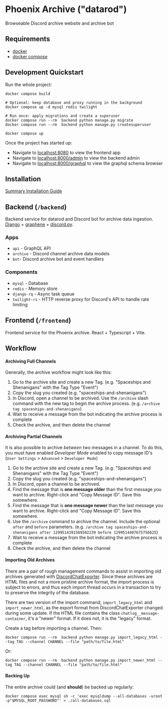 # Phoenix Archive ("datarod")

Browseable Discord archive website and archive bot

## Requirements

- [docker](https://docs.docker.com/engine/install/)
- [docker compose](https://docs.docker.com/compose/install/)

## Development Quickstart

Run the whole project:

```shell
docker compose build

# Optional: keep database and proxy running in the background
docker compose up -d mysql redis twilight

# Run once: apply migrations and create a superuser
docker compose run --rm  backend python manage.py migrate
docker compose run --rm  backend python manage.py createsuperuser

docker compose up
```

Once the project has started up:

- Navigate to [localhost:8080](http://localhost:8080) to view the frontend app
- Navigate to [localhost:8000/admin](http://localhost:8000/admin) to view the backend admin
- Navigate to [localhost:8000/graphql](http://localhost:8000/graphql) to view the graphql schema browser

## Installation

[Summary Installation Guide](INSTALLATION.md)

## Backend (`/backend`)

Backend service for datarod and Discord bot for archive data ingestion. [Django](https://docs.djangoproject.com/en/5.0/) + [graphene](https://docs.graphene-python.org/projects/django/en/latest/) + [discord.py](https://discordpy.readthedocs.io/en/latest).

### Apps

- `api` - GraphQL API
- `archive` - Discord channel archive data models
- `bot`- Discord archive bot and event handlers

### Components

- `mysql` - Database
- `redis` - Memory store
- `django-rq` - Async task queue
- `twilight-rs` - HTTP reverse proxy for Discord's API to handle rate limiting

## Frontend (`/frontend`)

Frontend service for the Phoenix archive. React + Typescript + Vite.

## Workflow

#### Archiving Full Channels

Generally, the archive workflow might look like this:

1. Go to the archive site and create a new Tag. (e.g. "Spaceships and Shenanigans" with the Tag Type "Event")
2. Copy the slug you created (e.g. "spaceships-and-shenanigans")
3. In Discord, open a channel to be archived. Use the `/archive` slash command with the new tag to begin the archive process. (e.g. `/archive tag spaceships-and-shenanigans`)
4. Wait to receive a message from the bot indicating the archive process is complete
5. Check the archive, and then delete the channel

#### Archiving Partial Channels

It is also possible to archive _between_ two messages in a channel. To do this, you must have enabled _Developer Mode_ enabled to copy message ID's (`User Settings` > `Advanced` > `Developer Mode`)

1. Go to the archive site and create a new Tag. (e.g. "Spaceships and Shenanigans" with the Tag Type "Event")
2. Copy the slug you created (e.g. "spaceships-and-shenanigans")
3. In Discord, open a channel to be archived.
4. Find the message that is **one message older** than the first message you want to archive. Right-click and "Copy Message ID". Save this somewhere.
5. Find the message that is **one message newer** than the last message you want to archive. Right-click and "Copy Message ID". Save this somewhere.
6. Use the `/archive` command to archive the channel. Include the optional `after` and `before` parameters. (e.g. `/archive tag spaceships-and-shenanigans after 1299514391569502239 before 1299514407675756625`)
7. Wait to receive a message from the bot indicating the archive process is complete
8. Check the archive, and then delete the channel

#### Importing Old Archives

There are a pair of rough management commands to assist in importing old archives generated with [DiscordChatExporter](https://github.com/Tyrrrz/DiscordChatExporter). Since these archives are HTML files and not a more pristine archive format, the import process is subject to errors, and thus each import thread occurs in a transaction to try to preserve the integrity of the database.

There are two version of the import command, `import_legacy_html` and `import_newer_html`, as the export format from DiscordChatExporter changed during some update. If the HTML file contains the class `chatlog__message-container`, it's a "newer" format. If it does not, it is the "legacy" format.

Create a tag before importing a channel. Then:

```shell
docker compose run --rm  backend python manage.py import_legacy_html --tag TAG --channel CHANNEL --file "path/to/file.html"
```

Or:

```shell
docker compose run --rm  backend python manage.py import_newer_html --tag TAG --channel CHANNEL --file "path/to/file.html"
```

#### Backing Up

The entire archive could (and **should**) be backed up regularly:

```shell
docker compose exec mysql sh -c 'exec mysqldump --all-databases -uroot -p"$MYSQL_ROOT_PASSWORD"' > ./all-databases.sql
```
